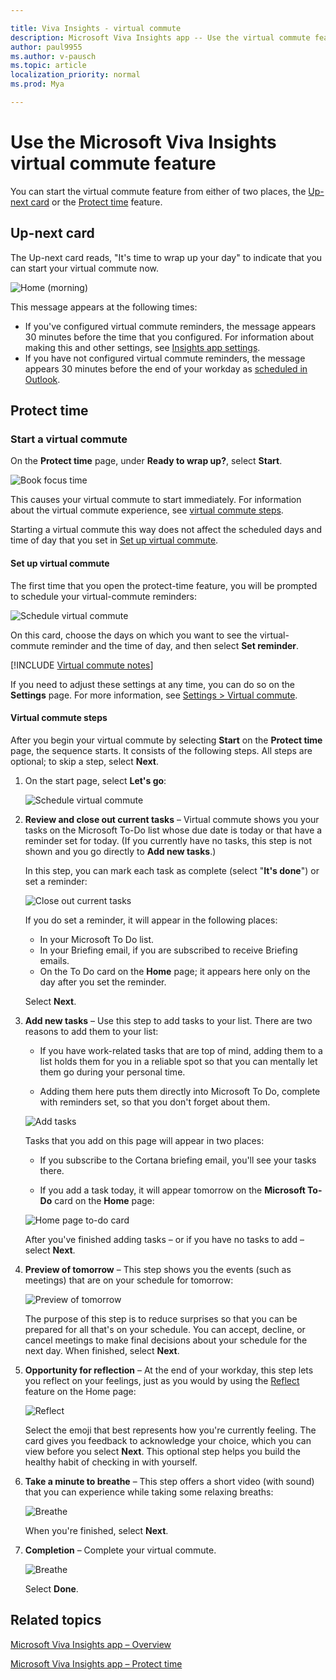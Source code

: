 ```yaml
---

title: Viva Insights - virtual commute 
description: Microsoft Viva Insights app -- Use the virtual commute feature
author: paul9955
ms.author: v-pausch
ms.topic: article
localization_priority: normal 
ms.prod: Mya

---
```


# Use the Microsoft Viva Insights virtual commute feature 

You can start the virtual commute feature from either of two places, the [Up-next card](#up-next-card) or the [Protect time](#protect-time) feature. 

## Up-next card

The Up-next card reads, "It's time to wrap up your day" to indicate that you can start your virtual commute now. 

![Home (morning)](images/virtual-commute.png)

This message appears at the following times:

 * If you've configured virtual commute reminders, the message appears 30 minutes before the time that you configured. For information about making this and other settings, see [Insights app settings](teams-app-settings.md). 
 * If you have not configured virtual commute reminders, the message appears 30 minutes before the end of your workday as [scheduled in Outlook](https://outlook.office.com/calendar/options/calendar/view/appearance). 

## Protect time

### Start a virtual commute

On the **Protect time** page, under **Ready to wrap up?**, select **Start**.

![Book focus time](Images/start-virt-commute.png)  

This causes your virtual commute to start immediately. For information about the virtual commute experience, see [virtual commute steps](#virtual-commute-steps).

Starting a virtual commute this way does not affect the scheduled days and time of day that you set in [Set up virtual commute](#set-up-virtual-commute).

#### Set up virtual commute

The first time that you open the protect-time feature, you will be prompted to schedule your virtual-commute reminders:

![Schedule virtual commute](Images/sched-virtual-commute-50.png)  

On this card, choose the days on which you want to see the virtual-commute reminder and the time of day, and then select **Set reminder**. 

[!INCLUDE [Virtual commute notes](includes/virtual-commute-details.md)]

If you need to adjust these settings at any time, you can do so on the **Settings** page. For more information, see [Settings > Virtual commute](teams-app-settings.md#virtual-commute).

#### Virtual commute steps

After you begin your virtual commute by selecting **Start** on the **Protect time** page, the sequence starts. It consists of the following steps. All steps are optional; to skip a step, select **Next**. 

1. On the start page, select **Let's go**:

   ![Schedule virtual commute](Images/01-start-vc.png)  

2. **Review and close out current tasks** &ndash; Virtual commute shows you your tasks on the Microsoft To-Do list whose due date is today or that have a reminder set for today. (If you currently have no tasks, this step is not shown and you go directly to **Add new tasks**.)

   In this step, you can mark each task as complete (select "**It's done**") or set a reminder:
 
     ![Close out current tasks](Images/02-close-out-current-tasks-75.png) 
 
   If you do set a reminder, it will appear in the following places:
    * In your Microsoft To Do list.
    * In your Briefing email, if you are subscribed to receive Briefing emails. 
     * On the To Do card on the **Home** page; it appears here only on the day after you set the reminder.
 
   Select **Next**.

3. **Add new tasks** &ndash; Use this step to add tasks to your list. There are two reasons to add them to your list:
 
   * If you have work-related tasks that are top of mind, adding them to a list holds them for you in a reliable spot so that you can mentally let them go during your personal time.

   * Adding them here puts them directly into Microsoft To Do, complete with reminders set, so that you don't forget about them.

   ![Add tasks](Images/03-add-new-tasks.png)

   Tasks that you add on this page will appear in two places:

   * If you subscribe to the Cortana briefing email, you'll see your tasks there.

   * If you add a task today, it will appear tomorrow on the **Microsoft To-Do** card on the **Home** page:

   ![Home page to-do card](Images/home-to-do.png)  

   After you've finished adding tasks &ndash; or if you have no tasks to add &ndash; select **Next**. 

4. **Preview of tomorrow** &ndash; This step shows you the events (such as meetings) that are on your schedule for tomorrow:

   ![Preview of tomorrow](Images/04-preview-of-tomorrow.png)

   The purpose of this step is to reduce surprises so that you can be prepared for all that's on your schedule. You can accept, decline, or cancel meetings to make final decisions about your schedule for the next day. When finished, select **Next**.

5. **Opportunity for reflection** &ndash; At the end of your workday, this step lets you reflect on your feelings, just as you would by using the [Reflect](viva-insights-reflect.md) feature on the Home page:

   ![Reflect](Images/05-reflection.png)

   Select the emoji that best represents how you're currently feeling. The card gives you feedback to acknowledge your choice, which you can view before you select **Next**. This optional step helps you build the healthy habit of checking in with yourself.

6. **Take a minute to breathe** &ndash; This step offers a short video (with sound) that you can experience while taking some relaxing breaths:
 
   ![Breathe](Images/06-breathe-mindfully.png)

   When you're finished, select **Next**. 

7. **Completion** &ndash; Complete your virtual commute. 

   ![Breathe](Images/07-completion.png)

   Select **Done**.

<!-- NOTE FOR WAVE 3: HEADSPACE, A 3RD-PARTY MEDITATION APP, WILL APPEAR HERE WHEN IT'S AVAILABLE. WE'LL NEED TO ENABLE SOUND FOR IT FIRST. THIS FEATURE BELONGS TO PETER B. [30:00] -->

## Related topics

[Microsoft Viva Insights app &ndash; Overview](teams-app.md)

[Microsoft Viva Insights app &ndash; Protect time](viva-insights-protect-time.md) 
 
